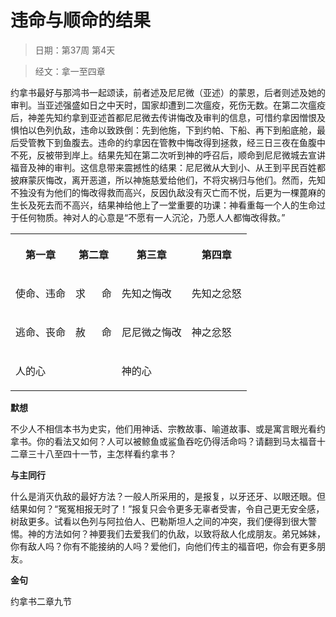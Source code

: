 # 违命与顺命的结果 

> 日期：第37周 第4天

> 经文：拿一至四章

约拿书最好与那鸿书一起颂读，前者述及尼尼微（亚述）的蒙恩，后者则述及她的审判。当亚述强盛如日之中天时，国家却遭到二次瘟疫，死伤无数。在第二次瘟疫后，神差先知约拿到亚述首都尼尼微去传讲悔改及审判的信息，可惜约拿因憎恨及惧怕以色列仇敌，违命以致跌倒：先到他施，下到约帕、下船、再下到船底舱，最后受管教下到鱼腹去。违命的约拿因在管教中悔改得到拯救，经三日三夜在鱼腹中不死，反被带到岸上。结果先知在第二次听到神的呼召后，顺命到尼尼微城去宣讲福音及神的审判。这信息带来震撼性的结果：尼尼微从大到小、从王到平民百姓都披麻蒙灰悔改，离开恶道，所以神施慈爱给他们，不将灾祸归与他们。然而，先知不独没有为他们的悔改得救而高兴，反因仇敌没有灭亡而不悦，后更为一棵蓖麻的生长及死去而不高兴，结果神给他上了一堂重要的功课：神看重每一个人的生命过于任何物质。神对人的心意是“不愿有一人沉沦，乃愿人人都悔改得救。”

<table>
 <tbody>
  <tr>
   <th><p>第一章</p></th>
   <th><p>第二章</p></th>
   <th><p>第三章</p></th>
   <th><p>第四章</p></th>
  </tr>
  <tr>
   <td><p>使命、违命</p></td>
   <td><p>求&nbsp;&nbsp;&nbsp;&nbsp;&nbsp; 命</p></td>
   <td><p>先知之悔改</p></td>
   <td><p>先知之忿怒</p></td>
  </tr>
  <tr>
   <td><p>逃命、丧命</p></td>
   <td><p>赦&nbsp;&nbsp;&nbsp;&nbsp;&nbsp; 命</p></td>
   <td><p>尼尼微之悔改</p></td>
   <td><p>神之忿怒</p></td>
  </tr>
  <tr>
   <td colspan="2"><p>人的心</p></td>
   <td colspan="2"><p>神的心</p></td>
  </tr>
 </tbody>
</table>

**默想**

不少人不相信本书为史实，他们用神话、宗教故事、喻道故事、或是寓言眼光看约拿书。你的看法又如何？人可以被鲸鱼或鲨鱼吞吃仍得活命吗？请翻到马太福音十二章三十八至四十一节，主怎样看约拿书？

**与主同行**

什么是消灭仇敌的最好方法？一般人所采用的，是报复，以牙还牙、以眼还眼。但结果如何？“冤冤相报无时了！”报复只会令更多无辜者受害，令自己更无安全感，树敌更多。试看以色列与阿拉伯人、巴勒斯坦人之间的冲突，我们便得到很大警惕。神的方法如何？神要我们去爱我们的仇敌，以致将敌人化成朋友。弟兄姊妹，你有敌人吗？你有不能接纳的人吗？爱他们，向他们传主的福音吧，你会有更多朋友。

**金句**

约拿书二章九节
